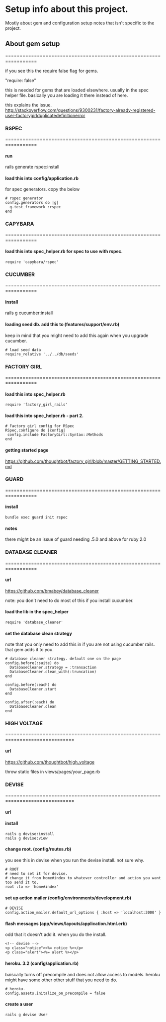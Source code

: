 # Setup info about this project.

Mostly about gem and configuration setup notes that isn't specific to the project.


## About gem setup
=================================================================

if you see this the require false flag for gems.

"require: false"

this is needed for gems that are loaded elsewhere.
usually in the spec helper file.
basically you are loading it there instead of here.

this explains the issue.
http://stackoverflow.com/questions/9300231/factory-already-registered-user-factorygirlduplicatedefinitionerror 






### RSPEC
=================================================================

#### run
rails generate rspec:install

#### load this into config/application.rb
for spec generators. 
copy the below

```
# rspec generator
config.generators do |g|
  g.test_framework :rspec
end
```




### CAPYBARA
=================================================================

#### load this into spec_helper.rb for spec to use with rspec.

```
require 'capybara/rspec'
``` 
 




### CUCUMBER
=================================================================

#### install
rails g cucumber:install

#### loading seed db. add this to (features/support/env.rb)

keep in mind that you might need to add this again when you upgrade cucumber.

```
# load seed data
require_relative '../../db/seeds'
```


 
### FACTORY GIRL
=================================================================

#### load this into spec_helper.rb

```
require 'factory_girl_rails'
```

#### load this into spec_helper.rb - part 2.

```
# Factory girl config for RSpec
RSpec.configure do |config|
 config.include FactoryGirl::Syntax::Methods
end
```

#### getting started page

https://github.com/thoughtbot/factory_girl/blob/master/GETTING_STARTED.md




 
### GUARD
=================================================================

#### install

```
bundle exec guard init rspec
```
 
#### notes

there might be an issue of guard needing .5.0 and above for
ruby 2.0




 
### DATABASE CLEANER
=================================================================

#### url

https://github.com/bmabey/database_cleaner

note:
you don't need to do most of this if you install cucumber.



#### load the lib in the spec_helper

```
require 'database_cleaner'
```

 
#### set the database clean strategy

note that you only need to add this in if you are not using cucumber rails. 
that gem adds it to you.

```
# database cleaner strategy. default one on the page
config.before(:suite) do
  DatabaseCleaner.strategy = :transaction
  DatabaseCleaner.clean_with(:truncation)
end

config.before(:each) do
  DatabaseCleaner.start
end

config.after(:each) do
  DatabaseCleaner.clean
end
```



### HIGH VOLTAGE
==============================================================================

#### url
https://github.com/thoughtbot/high_voltage

throw static files in views/pages/your_page.rb


### DEVISE
==============================================================================

#### url

#### install

```
rails g devise:install
rails g devise:view
```

#### change root. (config/routes.rb)

you see this in devise when you run the devise install. not sure why. 

```
# ROOT
# need to set it for devise.
# change it from home#index to whatever controller and action you want too send it to.
root :to => 'home#index'
```
 
 
#### set up action mailer (config/environments/development.rb) 

``` 
# DEVISE
config.action_mailer.default_url_options { :host => 'localhost:3000' }
``` 

#### flash messages (app/views/layouts/application.html.erb)

odd that it doesn't add it. when you do the install.

```
<!-- devise -->
<p class="notice"><%= notice %></p>
<p class="alert"><%= alert %></p>
```


#### heroku. 3.2 (config/application.rb)
 
baiscally turns off precompile and does not allow access to models.
heroku might have some other other stuff that you need to do.

``` 
# heroku.
config.assets.initalize_on_precompile = false
```

#### create a user

```
rails g devise User 
```